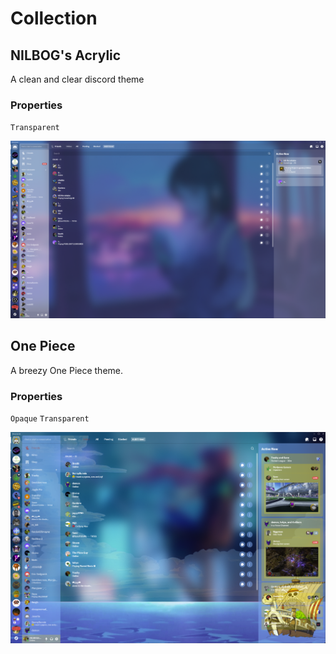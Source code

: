 # Collection

## NILBOG's Acrylic
A clean and clear discord theme
### Properties
`Transparent`

![NILBOG's Acrylic](img/nilbogs-acrylic.png)

## One Piece
A breezy One Piece theme.
### Properties
`Opaque` `Transparent`

![One Piece](img/one-piece.png)